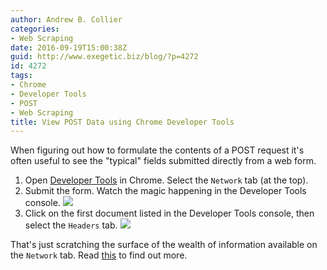 ```yaml
---
author: Andrew B. Collier
categories:
- Web Scraping
date: 2016-09-19T15:00:38Z
guid: http://www.exegetic.biz/blog/?p=4272
id: 4272
tags:
- Chrome
- Developer Tools
- POST
- Web Scraping
title: View POST Data using Chrome Developer Tools
---
```


When figuring out how to formulate the contents of a POST request it's often useful to see the "typical" fields submitted directly from a web form.

1. Open [Developer Tools](https://developer.chrome.com/devtools) in Chrome. Select the `Network` tab (at the top). 
2. Submit the form. Watch the magic happening in the Developer Tools console. <img src="/img/2016/09/Developer-Tools-Network-1.png">
3. Click on the first document listed in the Developer Tools console, then select the `Headers` tab. <img src="/img/2016/09/Developer-Tools-Network-2.png">

That's just scratching the surface of the wealth of information available on the `Network` tab. Read [this](https://developers.google.com/web/tools/chrome-devtools/profile/network-performance/resource-loading) to find out more.
